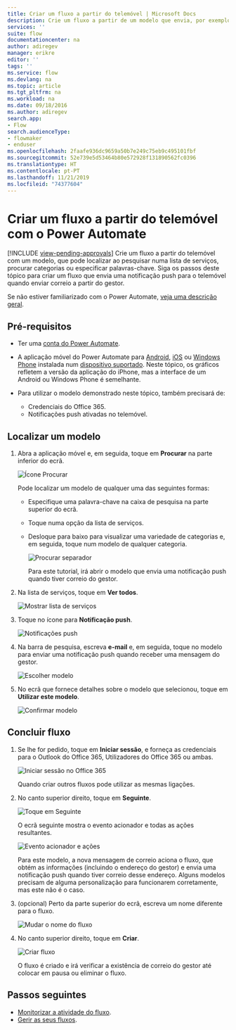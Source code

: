 ```yaml
---
title: Criar um fluxo a partir do telemóvel | Microsoft Docs
description: Crie um fluxo a partir de um modelo que envia, por exemplo, uma notificação push quando receber correio de um endereço que especificou
services: ''
suite: flow
documentationcenter: na
author: adiregev
manager: erikre
editor: ''
tags: ''
ms.service: flow
ms.devlang: na
ms.topic: article
ms.tgt_pltfrm: na
ms.workload: na
ms.date: 09/18/2016
ms.author: adiregev
search.app:
- Flow
search.audienceType:
- flowmaker
- enduser
ms.openlocfilehash: 2faafe936dc9659a50b7e249c75eb9c495101fbf
ms.sourcegitcommit: 52e739e5d53464b80e572928f131890562fc0396
ms.translationtype: HT
ms.contentlocale: pt-PT
ms.lasthandoff: 11/21/2019
ms.locfileid: "74377604"
---
```

# <a name="create-a-flow-from-your-phone-by-using-power-automate"></a>Criar um fluxo a partir do telemóvel com o Power Automate
[!INCLUDE [view-pending-approvals](includes/cc-rebrand.md)]
Crie um fluxo a partir do telemóvel com um modelo, que pode localizar ao pesquisar numa lista de serviços, procurar categorias ou especificar palavras-chave. Siga os passos deste tópico para criar um fluxo que envia uma notificação push para o telemóvel quando enviar correio a partir do gestor.

Se não estiver familiarizado com o Power Automate, [veja uma descrição geral](getting-started.md).

## <a name="prerequisites"></a>Pré-requisitos
* Ter uma [conta do Power Automate](sign-up-sign-in.md).
* A aplicação móvel do Power Automate para [Android](https://aka.ms/flowmobiledocsandroid), [iOS](https://aka.ms/flowmobiledocsios) ou [Windows Phone](https://aka.ms/flowmobilewindows) instalada num [dispositivo suportado](getting-started.md#use-the-mobile-app). Neste tópico, os gráficos refletem a versão da aplicação do iPhone, mas a interface de um Android ou Windows Phone é semelhante.
* Para utilizar o modelo demonstrado neste tópico, também precisará de:
  
  * Credenciais do Office 365.
  * Notificações push ativadas no telemóvel.

## <a name="find-a-template"></a>Localizar um modelo
1. Abra a aplicação móvel e, em seguida, toque em **Procurar** na parte inferior do ecrã.
   
    ![Ícone Procurar](./media/mobile-create-flow/browse-icon.png)
   
    Pode localizar um modelo de qualquer uma das seguintes formas:
   
   * Especifique uma palavra-chave na caixa de pesquisa na parte superior do ecrã.
   * Toque numa opção da lista de serviços.
   * Desloque para baixo para visualizar uma variedade de categorias e, em seguida, toque num modelo de qualquer categoria.
     
       ![Procurar separador](./media/mobile-create-flow/browse-tab.png)
     
     Para este tutorial, irá abrir o modelo que envia uma notificação push quando tiver correio do gestor.
2. Na lista de serviços, toque em **Ver todos**.
   
    ![Mostrar lista de serviços](./media/mobile-create-flow/list-services.png)
3. Toque no ícone para **Notificação push**.
   
    ![Notificações push](./media/mobile-create-flow/push-notifications.png)
4. Na barra de pesquisa, escreva **e-mail** e, em seguida, toque no modelo para enviar uma notificação push quando receber uma mensagem do gestor.
   
    ![Escolher modelo](./media/mobile-create-flow/choose-template.png)
5. No ecrã que fornece detalhes sobre o modelo que selecionou, toque em **Utilizar este modelo**.
   
    ![Confirmar modelo](./media/mobile-create-flow/confirm-template.png)

## <a name="finish-the-flow"></a>Concluir fluxo
1. Se lhe for pedido, toque em **Iniciar sessão**, e forneça as credenciais para o Outlook do Office 365, Utilizadores do Office 365 ou ambas.
   
    ![Iniciar sessão no Office 365](./media/mobile-create-flow/office-signin.png)
   
    Quando criar outros fluxos pode utilizar as mesmas ligações.
2. No canto superior direito, toque em **Seguinte**.
   
    ![Toque em Seguinte](./media/mobile-create-flow/next.png)
   
    O ecrã seguinte mostra o evento acionador e todas as ações resultantes.
   
    ![Evento acionador e ações](./media/mobile-create-flow/flow-structure.png)
   
    Para este modelo, a nova mensagem de correio aciona o fluxo, que obtém as informações (incluindo o endereço do gestor) e envia uma notificação push quando tiver correio desse endereço. Alguns modelos precisam de alguma personalização para funcionarem corretamente, mas este não é o caso.
3. (opcional) Perto da parte superior do ecrã, escreva um nome diferente para o fluxo.
   
    ![Mudar o nome do fluxo](./media/mobile-create-flow/rename-flow.png)
4. No canto superior direito, toque em **Criar**.
   
    ![Criar fluxo](./media/mobile-create-flow/create-flow.png)
   
    O fluxo é criado e irá verificar a existência de correio do gestor até colocar em pausa ou eliminar o fluxo.

## <a name="next-steps"></a>Passos seguintes
* [Monitorizar a atividade do fluxo](mobile-monitor-activity.md).
* [Gerir as seus fluxos](mobile-manage-flows.md).

